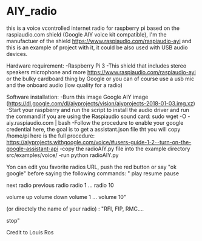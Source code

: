 # AIY_radio
this is a voice vcontrolled internet radio for raspberry pi based on the raspiaudio.com shield (Google AIY voice kit compatible), I'm the manufactuer of the shield https://www.raspiaudio.com/raspiaudio-ayi and this is an example of project with it, it could be also used with USB audio devices.

Hardware requirement: 
-Raspberry Pi 3
-This shield that includes stereo speakers microphone and more https://www.raspiaudio.com/raspiaudio-ayi or the bulky cardboard thing by Google or you can of course use a usb mic and the onboard audio (low quality for a radio)

Software installation:
-Burn this image Google AIY image  (https://dl.google.com/dl/aiyprojects/vision/aiyprojects-2018-01-03.img.xz)
-Start your raspberry and run the script to install the audio driver and run the command if you are using the Raspiaudio sound card: sudo wget -O - aiy.raspiaudio.com | bash
-Follow the procedure to enable your google credential here, the goal is to get a assistant.json file tht you will copy /home/pi here is the full procedure: https://aiyprojects.withgoogle.com/voice/#users-guide-1-2--turn-on-the-google-assistant-api
-copy the radioAIY.py file into the example directory src/examples/voice/
-run python radioAIY.py

Yon can edit you favorite radios URL, push the red button or say "ok google" before saying the following commands:
"
play
resume
pause

next radio
previous radio
radio 1
...
radio 10

volume up
volume down
volume 1
...
volume 10"

(or directely the name of your radio) :  "RFI, FIP, RMC....

stop"


Credit to Louis Ros
